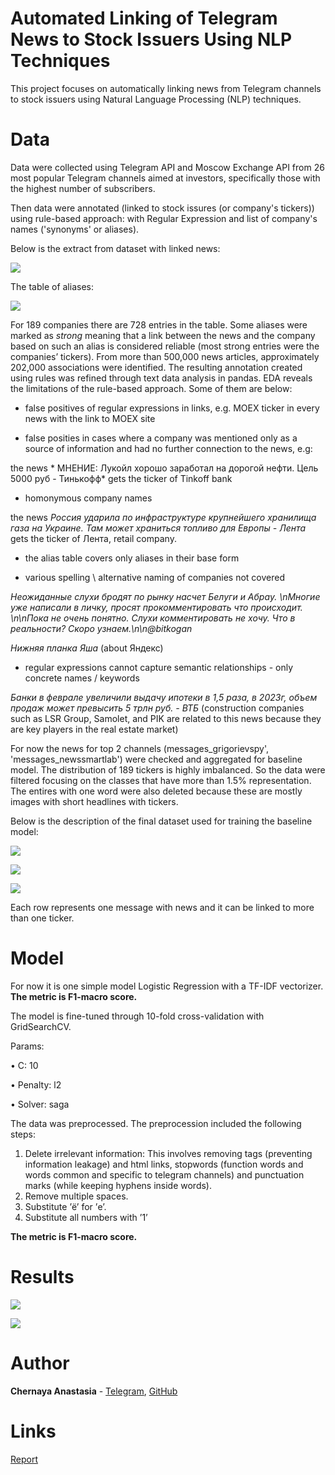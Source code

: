 # Automated Linking of Telegram News to Stock Issuers Using NLP Techniques

This project focuses on automatically linking news from Telegram channels to stock issuers using Natural Language Processing (NLP) techniques.

# Data
Data were collected using Telegram API and Moscow Exchange API from 26 most popular Telegram channels aimed at
investors, specifically those with the highest number of subscribers. 

Then data were annotated (linked to stock issures (or company's tickers)) using rule-based approach: with Regular Expression and list of company's names ('synonyms' or aliases).

Below is the extract from dataset with linked news:

![](https://github.com/ChernayaAnastasia/Screenshots/blob/master/raw_stock_news.png)

The table of aliases:

![](https://github.com/ChernayaAnastasia/Screenshots/blob/master/aliases.png)

For 189 companies there are 728 entries in the table. Some aliases were marked as *strong* meaning that a link between the news and the
company based on such an alias is considered reliable (most strong entries were the companies’ tickers). From more than 500,000 news articles, approximately 202,000 associations were identified. The resulting annotation created using rules was refined through text data analysis in pandas. EDA reveals the limitations of the rule-based approach. Some of them are below:

* false positives of regular expressions in links, e.g. MOEX ticker in every news with the link to MOEX site
  
* false posities in cases where a company was mentioned only as a source of information and had no further connection to the news, e.g:
  
the news * МНЕНИЕ: Лукойл хорошо заработал на дорогой нефти. Цель 5000 руб - Тинькофф* gets the ticker of Tinkoff bank

* homonymous company names
  
the news *Россия ударила по инфраструктуре крупнейшего хранилища газа на Украине. Там может храниться топливо для Европы - Лента* gets the ticker of Лента, retail company. 

* the alias table covers only aliases in their base form
  
* various spelling \ alternative naming of companies not covered
  
*Неожиданные слухи бродят по рынку насчет Белуги и Абрау. \nМногие уже написали в личку, просят прокомментировать что происходит. \n\nПока не очень понятно. Слухи комментировать не хочу. Что в реальности? Скоро узнаем.\n\n@bitkogan*

*Нижняя планка Яша* (about Яндекс)

* regular expressions cannot capture semantic relationships - only concrete names / keywords
  
*Банки в феврале увеличили выдачу ипотеки в 1,5 раза, в 2023г, объем продаж может превысить 5 трлн руб. - ВТБ* (construction companies such as LSR Group, Samolet, and PIK are related to this news because they are key players in the real estate market)

For now the news for top 2 channels (messages_grigorievspy', 'messages_newssmartlab') were checked and aggregated for baseline model. The distribution of 189 tickers is highly imbalanced. So the data were filtered focusing on the classes that have more than 1.5% representation. The entires with one word were also deleted because these are mostly images with short headlines with tickers. 

Below is the description of the final dataset used for training the baseline model:

![](https://github.com/ChernayaAnastasia/Screenshots/blob/master/baseline_dataset.png)

![](https://github.com/ChernayaAnastasia/Screenshots/blob/master/baseline_distribution.png)

![](https://github.com/ChernayaAnastasia/Screenshots/blob/master/baseline_text_statistics.png)

Each row represents one message with news and it can be linked to more than one ticker. 

# Model

For now it is one simple model Logistic Regression with a TF-IDF vectorizer. 
**The metric is F1-macro score.**

The model is fine-tuned through 10-fold cross-validation with GridSearchCV.

Params:

• C: 10

• Penalty: l2

• Solver: saga

The data was preprocessed. The preprocession included the following steps:

1. Delete irrelevant information: This involves removing tags (preventing
information leakage) and html links, stopwords (function words and
words common and specific to telegram channels) and punctuation marks
(while keeping hyphens inside words).
3. Remove multiple spaces. 
4. Substitute ’ё’ for ’е’.
5. Substitute all numbers with ’1’

**The metric is F1-macro score.**

# Results

![](https://github.com/ChernayaAnastasia/Screenshots/blob/master/baseline_model.png)

![](https://github.com/ChernayaAnastasia/Screenshots/blob/master/example_baseline.png)

# Author

**Chernaya Anastasia** - [Telegram](https://t.me/ChernayaAnastasia), [GitHub](https://github.com/ChernayaAnastasia)

# Links
[Report](https://drive.google.com/file/d/1-ImMnK1dKLTdvboOSXVte_eFUAKXgFYw/view?usp=sharing)

